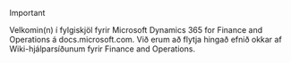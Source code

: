 > [!IMPORTANT]
> Velkomin(n) í fylgiskjöl fyrir Microsoft Dynamics 365 for Finance and Operations á docs.microsoft.com. Við erum að flytja hingað efnið okkar af Wiki-hjálparsíðunum fyrir Finance and Operations. 


